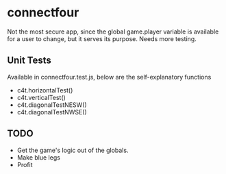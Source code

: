 connectfour
===========

Not the most secure app, since the global game.player variable is available for a user to change, but it serves its purpose. Needs more testing.

Unit Tests
-----------
Available in connectfour.test.js, below are the self-explanatory functions

* c4t.horizontalTest()
* c4t.verticalTest()
* c4t.diagonalTestNESW()
* c4t.diagonalTestNWSE()

TODO
-----------
* Get the game's logic out of the globals.
* Make blue legs
* Profit
